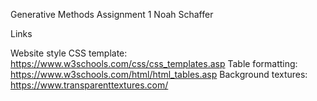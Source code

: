 Generative Methods Assignment 1
Noah Schaffer

Links

Website style CSS template: https://www.w3schools.com/css/css_templates.asp
Table formatting: https://www.w3schools.com/html/html_tables.asp
Background textures: https://www.transparenttextures.com/
